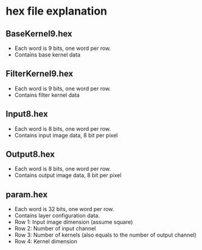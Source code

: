 # hex file explanation

## BaseKernel9.hex
- Each word is 9 bits, one word per row.
- Contains base kernel data
## FilterKernel9.hex
- Each word is 9 bits, one word per row.
- Contains filter kernel data
## Input8.hex
- Each word is 8 bits, one word per row.
- Contains input image data, 8 bit per pixel
## Output8.hex
- Each word is 8 bits, one word per row.
- Contains output image data, 8 bit per pixel
## param.hex
- Each word is 32 bits, one word per row.
- Contains layer configuration data.
- Row 1: Input image dimension (assume square)
- Row 2: Number of input channel
- Row 3: Number of kernels (also equals to the number of output channel)
- Row 4: Kernel dimension 